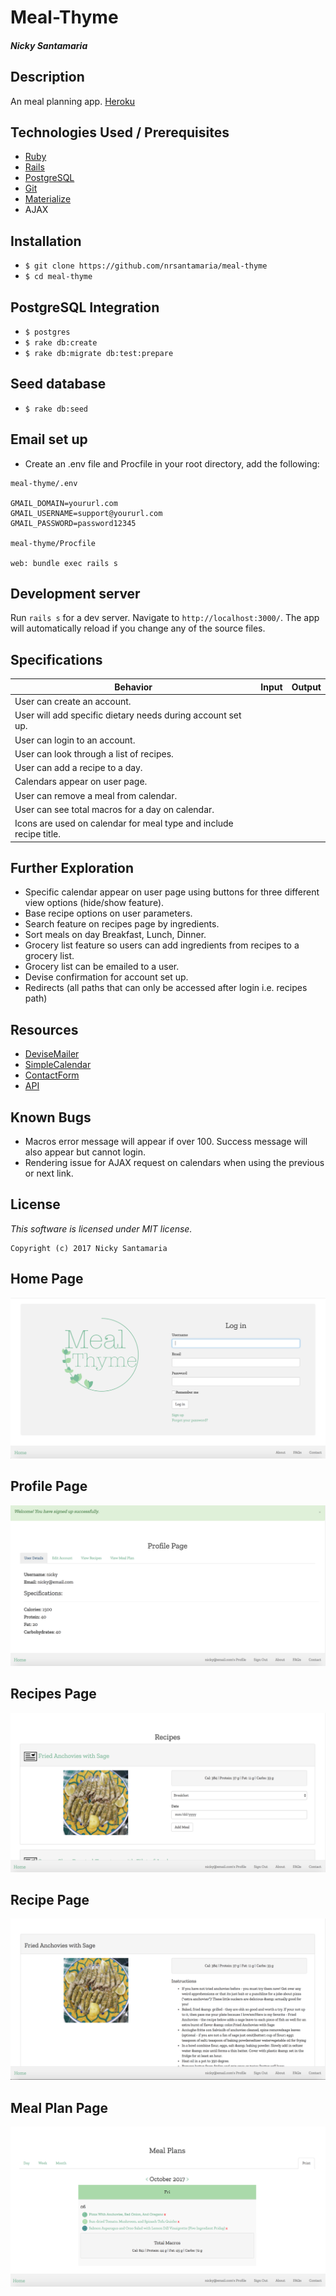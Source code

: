# Meal-Thyme

#### _Nicky Santamaria_

## Description

An meal planning app. [Heroku](https://meal-thyme.herokuapp.com/)

## Technologies Used / Prerequisites

* [Ruby](https://www.ruby-lang.org/en/downloads/)
* [Rails](http://rubyonrails.org/)
* [PostgreSQL](https://www.postgresql.org/docs/9.2/static/app-psql.html)
* [Git](https://git-scm.com/)
* [Materialize](http://materializecss.com/)
* AJAX

## Installation

* `$ git clone https://github.com/nrsantamaria/meal-thyme`
* `$ cd meal-thyme`

## PostgreSQL Integration
* `$ postgres`
* `$ rake db:create`
* `$ rake db:migrate db:test:prepare`

## Seed database
* `$ rake db:seed`

## Email set up
* Create an .env file and Procfile in your root directory, add the following:
```
meal-thyme/.env

GMAIL_DOMAIN=yoururl.com
GMAIL_USERNAME=support@yoururl.com
GMAIL_PASSWORD=password12345

meal-thyme/Procfile

web: bundle exec rails s

```

## Development server

Run `rails s` for a dev server. Navigate to `http://localhost:3000/`. The app will automatically reload if you change any of the source files.

## Specifications

| Behavior |  Input   |  Output  |
|----------|:--------:|:--------:|
|User can create an account.|||
|User will add specific dietary needs during account set up.|||
|User can login to an account.|||
|User can look through a list of recipes.|||
|User can add a recipe to a day.|||
|Calendars appear on user page.|||
|User can remove a meal from calendar.|||
|User can see total macros for a day on calendar.|||
|Icons are used on calendar for meal type and include recipe title.|||

## Further Exploration
* Specific calendar appear on user page using buttons for three different view options (hide/show feature).
* Base recipe options on user parameters.
* Search feature on recipes page by ingredients.
* Sort meals on day Breakfast, Lunch, Dinner.
* Grocery list feature so users can add ingredients from recipes to a grocery list.
* Grocery list can be emailed to a user.
* Devise confirmation for account set up.
* Redirects (all paths that can only be accessed after login i.e. recipes path)

## Resources
* [DeviseMailer](https://rubyonrailshelp.wordpress.com/2014/01/02/setting-up-mailer-using-devise-for-forgot-password/)
* [SimpleCalendar](http://excid3.github.io/simple_calendar/)
* [ContactForm](https://rubyonrailshelp.wordpress.com/2014/01/08/rails-4-simple-form-and-mail-form-to-make-contact-form/)
* [API](https://market.mashape.com/spoonacular/recipe-food-nutrition#search-recipes-complex)

## Known Bugs
* Macros error message will appear if over 100. Success message will also appear but cannot login.
* Rendering issue for AJAX request on calendars when using the previous or next link.

## License

*This software is licensed under MIT license.*

```
Copyright (c) 2017 Nicky Santamaria
```

## Home Page
![Home page](app/assets/images/home.png)
## Profile Page
![Profile page](app/assets/images/profile.png)
## Recipes Page
![Recipes page](app/assets/images/recipes.png)
## Recipe Page
![Recipe page](app/assets/images/recipe.png)
## Meal Plan Page
![Meal Plan page](app/assets/images/meal.plan.png)
